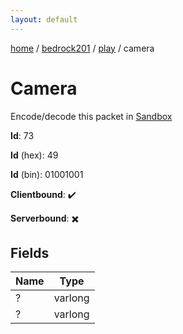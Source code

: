 ```yaml
---
layout: default
---
```


[home](/)  /  [bedrock201](/protocol/bedrock201)  /  [play](/protocol/bedrock201/play)  /  camera

# Camera

Encode/decode this packet in [Sandbox](../../../sandbox/bedrock201#play.camera)

**Id**: 73

**Id** (hex): 49

**Id** (bin): 01001001

**Clientbound**: ✔️

**Serverbound**: ✖️

## Fields

Name | Type
---|---
? | varlong
? | varlong

